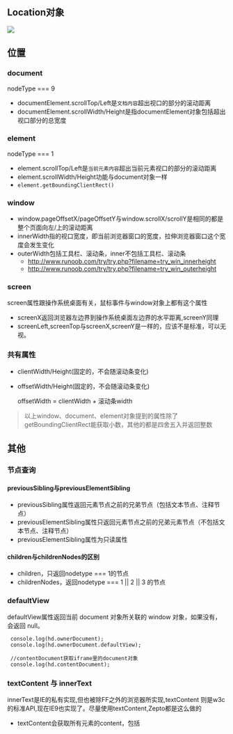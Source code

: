 ## Location对象

![](https://ws1.sinaimg.cn/large/006tKfTcgy1fo8189lre2j30wh08m0ub.jpg)

## 位置
### document
nodeType === 9

- documentElement.scrollTop/Left是`文档内容`超出视口的部分的滚动距离
- documentElement.scrollWidth/Height是指documentElement对象包括超出视口部分的总宽度

### element
nodeType === 1

- element.scrollTop/Left是`当前元素内容`超出当前元素视口的部分的滚动距离
- element.scrollWidth/Height功能与document对象一样
- `element.getBoundingClientRect()`

### window
- window.pageOffsetX/pageOffsetY与window.scrollX/scrollY是相同的都是整个页面向左/上的滚动距离
- innerWidth指的视口宽度，即当前浏览器窗口的宽度，拉伸浏览器窗口这个宽度会发生变化
- outerWidth包括工具栏、滚动条，inner不包括工具栏、滚动条
	- http://www.runoob.com/try/try.php?filename=try_win_innerheight
	- http://www.runoob.com/try/try.php?filename=try_win_outerheight

### screen
screen属性跟操作系统桌面有关，鼠标事件与window对象上都有这个属性

- screenX返回浏览器左边界到操作系统桌面左边界的水平距离,screenY同理
- screenLeft,screenTop与screenX,screenY是一样的，应该不是标准，可以无视。

### 共有属性
- clientWidth/Height(固定的，不会随滚动条变化)
- offsetWidth/Height(固定的，不会随滚动条变化)

	offsetWidth = clientWidth + 滚动条width

> 以上window、document、element对象提到的属性除了getBoundingClientRect能获取小数，其他的都是四舍五入并返回整数

## 其他

### 节点查询
#### previousSibling与previousElementSibling
- previousSibling属性返回元素节点之前的兄弟节点（包括文本节点、注释节点）
- previousElementSibling属性只返回元素节点之前的兄弟元素节点（不包括文本节点、注释节点）
- previousElementSibling属性为只读属性

#### children与childrenNodes的区别 
- children，只返回nodetype === 1的节点
- childrenNodes，返回nodetype === 1 || 2 || 3 的节点
 
### defaultView
defaultView属性返回当前 document 对象所关联的 window 对象，如果没有，会返回 null。

````
 console.log(hd.ownerDocument);
 console.log(hd.ownerDocument.defaultView);
 
 //contentDocument获取iframe里的document对象
 console.log(hd.contentDocument);
````

### textContent 与 innerText
innerText是IE的私有实现,但也被除FF之外的浏览器所实现,textContent 则是w3c的标准API,现在IE9也实现了。尽量使用textContent,Zepto都是这么做的

- textContent会获取所有元素的content，包括<script>和<style>元素
- innerText不会获取hidden元素的content，而textContent会
- innerText会触发reflow，而textContent不会
- innerText返回值会被格式化，而textContent不会
